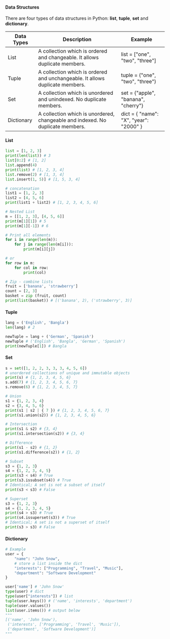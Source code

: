 #### Data Structures

There are four types of data structures in Python: __list__, __tuple__, __set__ and __dictionary__.

| Data Types | Description            | Example     |
| ---------- | ---------------------- | ----------  |
| List       | A collection which is ordered and changeable. It allows duplicate members.      | list = ["one", "two", "three"]   |
| Tuple      | A collection which is ordered and unchangeable. It allows duplicate members.     | tuple = ("one", "two", "three")   | 
| Set        | A collection which is unordered and unindexed. No duplicate members.      | set = {"apple", "banana", "cherry"}  | 
| Dictionary | A collection which is unordered, changeable and indexed. No duplicate members. |    dict = { "name": "X", "year": "2000" } |

#### List
```python
list = [1, 2, 3]
print(len(list)) # 3
list[0:2] # [1, 2]
list.append(4)
print(list) # [1, 2, 3, 4]
list.remove(2) # [1, 3, 4]
list.insert(1, 5)] # [1, 5, 3, 4]

# concatenation
list1 = [1, 2, 3]
list2 = [4, 5, 6]
print(list1 + list2) # [1, 2, 3, 4, 5, 6]

# Nested List
m = [[1, 2, 3], [4, 5, 6]]
print(m[1][1]) # 5
print(m[1][-1]) # 6

# Print all elements
for i in range(len(m)):
    for j in range(len(m[i])):
        print(m[i][j])

# or
for row in m:
    for col in row:
        print(col)

# Zip - combine lists
fruit = ['banana', 'strawberry']
count = [2, 3]
basket = zip (fruit, count)
print(list(basket)) # [('banana', 2), ('strawberry', 3)]
```

#### Tuple
```python
lang = ('English', 'Bangla')
len(lang) # 2

newTuple = lang + ('German', 'Spanish')
newTuple # ('English', 'Bangla', 'German', 'Spanish')
print(newTuple[1]) # Bangla
```

#### Set
```python
s = set([1, 2, 2, 3, 3, 3, 4, 5, 6])
# unordered collections of unique and immutable objects
print(s) # {1, 2, 3, 4, 5, 6}
s.add(7) # {1, 2, 3, 4, 5, 6, 7}
s.remove(6) # {1, 2, 3, 4, 5, 7}

# Union
s1 = {1, 2, 3, 4}
s2 = {3, 4, 5, 6}
print(s1 | s2 | { 7 }) # {1, 2, 3, 4, 5, 6, 7}
print(s1.union(s2)) # {1, 2, 3, 4, 5, 6}

# Intersection
print(s1 & s2) # {3, 4}
print(s1.intersection(s2)) # {3, 4}

# Difference
print(s1 - s2) # {1, 2}
print(s1.difference(s2)) # {1, 2}

# Subset
s3 = {1, 2, 3}
s4 = {1, 2, 3, 4, 5}
print(s3 < s4) # True
print(s3.issubset(s4)) # True
# Identical; A set is not a subset of itself
print(s3 < s3) # False

# Superset
s3 = {1, 2, 3}
s4 = {1, 2, 3, 4, 5}
print(s4 > s3) # True
print(s4.issuperset(s3)) # True
# Identical; A set is not a superset of itself
print(s3 > s3) # False
```

#### Dictionary
```python
# Example
user = {
    "name": "John Snow",
    # store a list inside the dict
    "interests": ["Programming", "Travel", "Music"], 
    "department": "Software Development"
}

user['name'] # 'John Snow'
type(user) # dict
type(user["interests"]) # list
tuple(user.keys()) # ('name', 'interests', 'department')
tuple(user.values())
list(user.items()) # output below
"""
[('name', 'John Snow'),
 ('interests', ['Programming', 'Travel', 'Music']),
 ('department', 'Software Development')]
"""
```